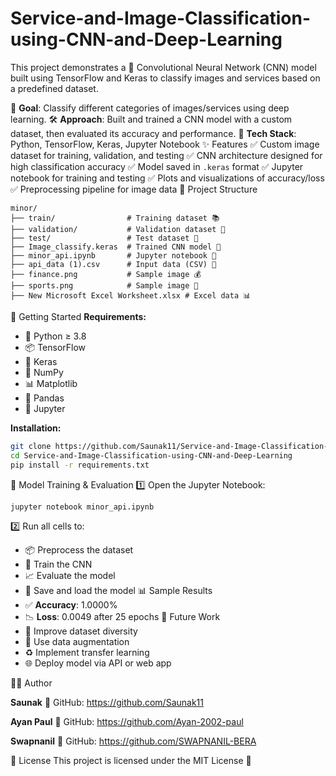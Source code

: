# Service-and-Image-Classification-using-CNN-and-Deep-Learning
This project demonstrates a 🧠 Convolutional Neural Network (CNN) model built using TensorFlow and Keras to classify images and services based on a predefined dataset.

🎯 **Goal**: Classify different categories of images/services using deep learning.
🛠️ **Approach**: Built and trained a CNN model with a custom dataset, then evaluated its accuracy and performance.
🧰 **Tech Stack**: Python, TensorFlow, Keras, Jupyter Notebook
✨ Features
✅ Custom image dataset for training, validation, and testing
✅ CNN architecture designed for high classification accuracy
✅ Model saved in `.keras` format
✅ Jupyter notebook for training and testing
✅ Plots and visualizations of accuracy/loss
✅ Preprocessing pipeline for image data
📁 Project Structure
```
minor/
├── train/                # Training dataset 📚
├── validation/           # Validation dataset 🧪
├── test/                 # Test dataset 🧾
├── Image_classify.keras  # Trained CNN model 🧠
├── minor_api.ipynb       # Jupyter notebook 📓
├── api_data (1).csv      # Input data (CSV) 📑
├── finance.png           # Sample image 💰
├── sports.png            # Sample image 🏀
├── New Microsoft Excel Worksheet.xlsx # Excel data 📊
```
🚀 Getting Started
**Requirements:**
- 🐍 Python ≥ 3.8
- 📦 TensorFlow
- 🔢 Keras
- 🧮 NumPy
- 📊 Matplotlib
- 🐼 Pandas
- 📓 Jupyter

**Installation:**
```bash
git clone https://github.com/Saunak11/Service-and-Image-Classification-using-CNN-and-Deep-Learning.git
cd Service-and-Image-Classification-using-CNN-and-Deep-Learning
pip install -r requirements.txt
```
🧪 Model Training & Evaluation
1️⃣ Open the Jupyter Notebook:
```bash
jupyter notebook minor_api.ipynb
```
2️⃣ Run all cells to:
- 📦 Preprocess the dataset
- 🧠 Train the CNN
- 📈 Evaluate the model
- 💾 Save and load the model
📊 Sample Results
- ✅ **Accuracy**: 1.0000%
- 📉 **Loss**: 0.0049 after 25 epochs
🔮 Future Work
- 🧬 Improve dataset diversity
- 🎨 Use data augmentation
- ♻️ Implement transfer learning
- 🌐 Deploy model via API or web app
 
👨‍💻 Author

**Saunak**
🔗 GitHub: https://github.com/Saunak11

**Ayan Paul**
🔗 GitHub: https://github.com/Ayan-2002-paul

**Swapnanil**
🔗 GitHub: https://github.com/SWAPNANIL-BERA

📝 License
This project is licensed under the MIT License 📄

